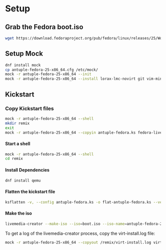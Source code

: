 # Setup

## Grab the Fedora boot.iso
```sh
wget https://download.fedoraproject.org/pub/fedora/linux/releases/25/Workstation/x86_64/os/images/boot.iso
```

## Setup Mock
```sh
dnf install mock
cp antuple-fedora-25-x86_64.cfg /etc/mock/
mock -r antuple-fedora-25-x86_64 --init
mock -r antuple-fedora-25-x86_64 --install lorax-lmc-novirt git vim-minimal pykickstart qemu
```

## Kickstart

### Copy Kickstart files
```sh
mock -r antuple-fedora-25-x86_64 --shell
mkdir remix
exit
mock -r antuple-fedora-25-x86_64 --copyin antuple-fedora.ks fedora-live-base.ks fedora-repo.ks fedora-repo-not-rawhide.ks boot.iso remix/
```

#### Start a shell
```sh
mock -r antuple-fedora-25-x86_64 --shell
cd remix
```

#### Install Dependencies
```sh
dnf install qemu
```

#### Flatten the kickstart file
```sh
ksflatten -v, --config antuple-fedora.ks -o flat-antuple-fedora.ks --version F25
```

#### Make the iso
```sh
livemedia-creator --make-iso --iso=boot.iso --iso-name=antuple-fedora-25-x86_64-v1.iso --ks=flat-antuple-fedora.ks
```

To get a log of the livemedia-creator process, copy the virt-install.log file:
```sh
mock -r antuple-fedora-25-x86_64 --copyout /remix/virt-install.log virt-install.log
```

